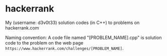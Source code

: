 # hackerrank
My (username: d3v0t33) solution codes (in C++) to problems on hackerrank.com

Naming convention: A code file named "[PROBLEM_NAME].cpp" is solution code to the problem on the web page `https://www.hackerrank.com/challenges/[PROBLEM_NAME]`.
